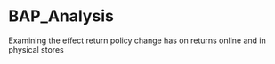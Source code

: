# BAP_Analysis
Examining the effect return policy change has on returns online and in physical stores
